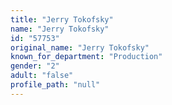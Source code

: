 ```yaml
---
title: "Jerry Tokofsky"
name: "Jerry Tokofsky"
id: "57753"
original_name: "Jerry Tokofsky"
known_for_department: "Production"
gender: "2"
adult: "false"
profile_path: "null"
---
```

